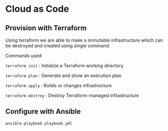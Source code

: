 # Cloud as Code

## Provision with Terraform

Using terraform we are able to make a immutable infrastructure which can be destroyed and created using single command.

Commands used:

`terraform init` : Initialize a Terraform working directory

`terraform plan` : Generate and show an execution plan

`terraform apply` : Builds or changes infrastructure

`terraform destroy` : Destroy Terraform-managed infrastructure

## Configure with Ansible

`ansible-playbook playbook.yml`